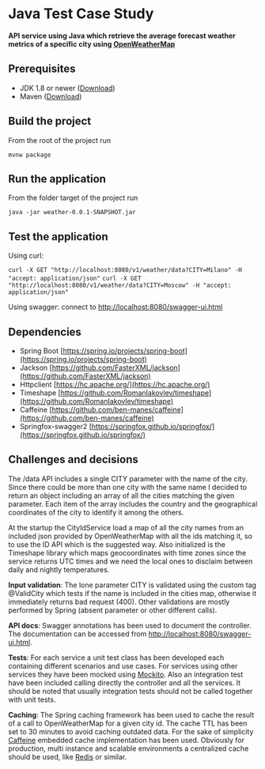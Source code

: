 Java Test Case Study
====================

**API service using Java which retrieve the average forecast weather metrics of a specific city using [OpenWeatherMap](https://openweathermap.org)**

Prerequisites
-------------

* JDK 1.8 or newer ([Download](https://www.oracle.com/technetwork/java/javase/downloads/jdk8-downloads-2133151.html))
* Maven ([Download](https://maven.apache.org/download.cgi))

Build the project
-----------------

From the root of the project run

`mvnw package`

Run the application
-------------------

From the folder target of the project run

`java -jar weather-0.0.1-SNAPSHOT.jar`

Test the application
--------------------

Using curl:

`curl -X GET "http://localhost:8080/v1/weather/data?CITY=Milano" -H "accept: application/json"`
`curl -X GET "http://localhost:8080/v1/weather/data?CITY=Moscow" -H "accept: application/json"`

Using swagger: connect to [http://localhost:8080/swagger-ui.html](http://localhost:8080/swagger-ui.html)

Dependencies
------------

* Spring Boot [https://spring.io/projects/spring-boot](https://spring.io/projects/spring-boot)
* Jackson [https://github.com/FasterXML/jackson](https://github.com/FasterXML/jackson)
* Httpclient [https://hc.apache.org/](https://hc.apache.org/)
* Timeshape [https://github.com/RomanIakovlev/timeshape](https://github.com/RomanIakovlev/timeshape)
* Caffeine [https://github.com/ben-manes/caffeine](https://github.com/ben-manes/caffeine)
* Springfox-swagger2 [https://springfox.github.io/springfox/](https://springfox.github.io/springfox/)

Challenges and decisions
------------------------

The /data API includes a single CITY parameter with the name of the city. Since there could be more than one city with the same name I decided to return an object including an array of all the cities matching the given parameter. Each item of the array includes the country and the geographical coordinates of the city to identify it among the others.

At the startup the CityIdService load a map of all the city names from an included json provided by OpenWeatherMap with all the ids matching it, so to use the ID API which is the suggested way. Also initialized is the Timeshape library which maps geocoordinates with time zones since the service returns UTC times and we need the local ones to disclaim between daily and nightly temperatures.

**Input validation**: The lone parameter CITY is validated using the custom tag @ValidCity which tests if the name is included in the cities map, otherwise it immediately returns bad request (400). Other validations are mostly performed by Spring (absent parameter or other different calls).

**API docs**: Swagger annotations has been used to document the controller. The documentation can be accessed from [http://localhost:8080/swagger-ui.html](http://localhost:8080/swagger-ui.html).

**Tests**: For each service a unit test class has been developed each containing different scenarios and use cases. For services using other services they have been mocked using [Mockito](https://site.mockito.org). Also an integration test have been included calling directly the controller and all the services. It should be noted that usually integration tests should not be called together with unit tests.

**Caching**: The Spring caching framework has been used to cache the result of a call to OpenWeatherMap for a given city id. The cache TTL has been set to 30 minutes to avoid caching outdated data. For the sake of simplicity [Caffeine](https://github.com/ben-manes/caffeine) embedded cache implementation has been used. Obviously for production, multi instance and scalable environments a centralized cache should be used, like [Redis](https://redis.io/) or similar.